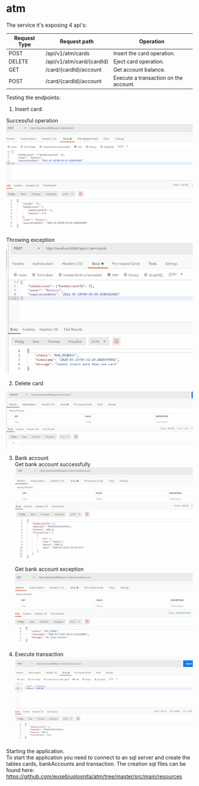 # atm

The service it's exposing 4 api's:

| Request Type | Request path | Operation |
| --- | --- | --- |
| POST         | /api/v1/atm/cards |  Insert the card operation.|
| DELETE | /api/v1/atm/card/{cardId} | Eject card operation. |
| GET | /card/{cardId}/account | Get account balance. |
| POST | /card/{cardId}/account| Execute a transaction on the account. |


Testing the endpoints:

1. Insert card:  

Successful operation
	![Insert card successfully](https://github.com/eusebiuplosnita/atm/blob/master/insertCardSuccessful.JPG)  


Throwing exception  
	![Insert card exception](https://github.com/eusebiuplosnita/atm/blob/master/insertCardException.JPG)

2. Delete card  

![Delete card](https://github.com/eusebiuplosnita/atm/blob/master/deleteCardSuccess.JPG)

3. Bank account  
	Get bank account successfully
	![Get bank account successfully](https://github.com/eusebiuplosnita/atm/blob/master/getBankAccount.JPG)
	
	Get bank account exception
	![Get bank account exception](https://github.com/eusebiuplosnita/atm/blob/master/getBankAccountException.JPG)
	
4. Execute transaction  
	![Execute transaction](https://github.com/eusebiuplosnita/atm/blob/master/executeTransaction.JPG)
	
	
Starting the application.  
To start the application you need to connect to an sql server and create the tables cards, bankAccounts and transaction. The creation sql files can be found here: https://github.com/eusebiuplosnita/atm/tree/master/src/main/resources
